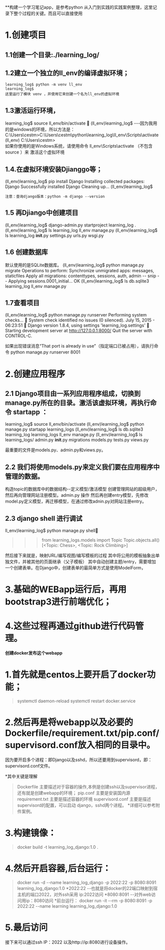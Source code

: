 **构建一个学习笔记app，是参考python 从入门到实践的实践案例整理，这里记录下整个过程的关键。而且可以直接使用

# 1.创建项目
## 1.1创建一个目录:./learning_log/

## 1.2建立一个独立的ll_env的编译虚拟环境；
	learning_log$ python -m venv ll_env
	learning_log$
	这里运行了模块 venv ，并使用它来创建一个名为ll_env的虚拟环境
	
## 1.3激活运行环境，
learning_log$ source ll_env/bin/activate
 (ll_env)learning_log$
	---因为我用的是windows的环境，所以方法是：
C:\Users\cestm>C:\Users\cestm\python\learning_log\ll_env\Scripts\activate
(ll_env) C:\Users\cestm>       
	如果你使用的是Windows系统，请使用命令 ll_env\Scripts\activate （不包含 source ）来
	激活这个虚拟环境

## 1.4.在虚拟环境安装Djianggo等；
(ll_env)learning_log$ pip install Django
Installing collected packages: Django
Successfully installed Django
Cleaning up...
(ll_env)learning_log$

	注意：查询django版本：python -m django --version
	
## 1.5 再Djiango中创建项目
(ll_env)learning_log$ django-admin.py startproject learning_log .
 (ll_env)learning_log$ ls
learning_log ll_env manage.py
(ll_env)learning_log$ ls learning_log
__init__.py settings.py urls.py wsgi.py

## 1.6 创建数据库
 默认使用的是SQLite数据库。
(ll_env)learning_log$ python manage.py migrate
 Operations to perform:
Synchronize unmigrated apps: messages, staticfiles
Apply all migrations: contenttypes, sessions, auth, admin
-- snip --
Applying sessions.0001_initial... OK
(ll_env)learning_log$ ls
db.sqlite3 learning_log ll_env manage.py

## 1.7查看项目
(ll_env)learning_log$ python manage.py runserver
Performing system checks...
 System check identified no issues (0 silenced).
July 15, 2015 - 06:23:51
 Django version 1.8.4, using settings 'learning_log.settings'
 Starting development server at http://127.0.0.1:8000/
Quit the server with CONTROL-C.

如果出现错误消息“That port is already in use”（指定端口已被占用），请执行命令 python
manage.py runserver 8001

# 2.创建应用程序
## 2.1 Django项目由一系列应用程序组成，切换到manage.py所在的目录。激活该虚拟环境，再执行命令 startapp ：
learning_log$ source ll_env/bin/activate
(ll_env)learning_log$ python manage.py startapp learning_logs
(ll_env)learning_log$ ls
db.sqlite3 learning_log learning_logs ll_env manage.py
(ll_env)learning_log$ ls learning_logs/
admin.py __init__.py migrations models.py tests.py views.py

最重要的文件是models.py、admin.py和views.py。

## 2.2 我们将使用models.py来定义我们要在应用程序中管理的数据。
构造topic的数据库中的数据结构--定义模型/激活模型
创建管理网站的超级用户，然后再向管理网站注册模型。admin.py 操作
然后再创建entry模型，先修改model.py定义模型，再迁移模型，在通过修改adnin.py对网站注册entry。

## 2.3 django shell 进行调试
ll_env)learning_log$ python manage.py shell
>>> from learning_logs.models import Topic
>>> Topic.objects.all()
[<Topic: Chess>, <Topic: Rock Climbing>]


然后接下来就是，映射URL/编写视图/编写模板的过程
其中将公用的模板抽象出单独文件，并被其他的页面继承（父子模板）
其中自动创建主题/entry，需要增加一个创建表单。在Django中，创建表单的最简单方式是使用ModelForm，

# 3.基础的WEBapp运行后，再用bootstrap3进行前端优化；

# 4.这些过程再通过github进行代码管理。


**创建docker发布这个webapp**


# 1.首先就是centos上要开启了docker功能；
>systemctl daemon-reload
>systemctl restart docker.service

# 2.然后再是将webapp以及必要的Dockerfile/requirement.txt/pip.conf/supervisord.conf放入相同的目录中。
因为要开启多个进程：即Django以及sshd，所以还要用到supervisord，即：supervisord.conf文件。

*其中关键是理解
>Dockerfile 主要描述对于容器的操作,本例是创建ssh以及supervisor进程，还有就是创建webapp的环境；
>pip.conf 主要是安装国内源
>requirement.txt  主要是描述容器的环境
>supervisord.conf 主要是描述supervisord的配置，可以启动 django，sshd两个进程。
*详细可以参考附件案例。

# 3.构建镜像：
>docker build -t learning_log_django:1.0 .

# 4.然后开启容器,后台运行：
>docker run -d --name learning_log_django -p 2022:22 -p 8080:8091  learning_log_django:1.0
*2022:22 --也就是将docker的22端口映射到宿主机的端口2022，对外ssh采用 ip:2022访问
*8080:8091  --对外web访问用ip：8080访问
*前台运行：
>docker run -it --rm -p 8080:8091 -p 2022:22 --name learning learning_log_django:1.0

# 5.最后访问
接下来可以通过ssh IP：2022 以及http://ip:8080进行设备操作。
